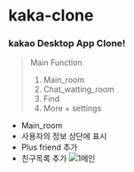 # kaka-clone

### kakao Desktop App Clone!

> Main Function
>1) Main_room
>2) Chat_watting_room
>3) Find
>4) More + settings

- Main_room
- 사용자의 정보 상단에 표시
- Plus friend 추가
- 친구목록 추가
![1메인](https://user-images.githubusercontent.com/60593969/102730196-28d2b980-4377-11eb-86ec-cf61c2645cb8.jpg)
